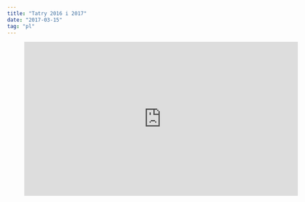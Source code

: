 ```yaml
---
title: "Tatry 2016 i 2017"
date: "2017-03-15"
tag: "pl"
--- 
```


<figure class="video_container">
  <iframe src="https://www.youtube.com/embed/YySqzyfOrwU" width="640" height="360" frameborder="0" allowfullscreen="true"> </iframe>
</figure>

